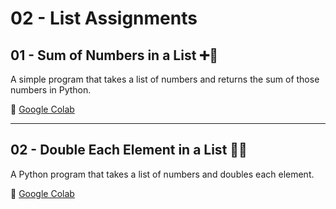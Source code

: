 # 02 - List Assignments

## 01 - Sum of Numbers in a List ➕🔢
A simple program that takes a list of numbers and returns the sum of those numbers in Python.

🔗 [Google Colab](https://colab.research.google.com/drive/1uWX4siF5lUrGmdJQ1stKQ_ij6ul5N8C5#scrollTo=G_oNSwxT5eWu&line=1&uniqifier=1)

---

## 02 - Double Each Element in a List 🔄🔢  
A Python program that takes a list of numbers and doubles each element.   

🔗 [Google Colab](https://colab.research.google.com/drive/19IIiqvQ_2yFDoWljVsiOTo2fEWLo7HT8#scrollTo=I2xr1gvNt3ax&line=1&uniqifier=1)  


